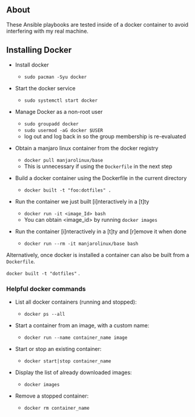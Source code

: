 ## About

These Ansible playbooks are tested inside of a docker container to avoid
interfering with my real machine.

## Installing Docker

- Install docker
    - `sudo pacman -Syu docker`
- Start the docker service
    - `sudo systemctl start docker`
- Manage Docker as a non-root user
    - `sudo groupadd docker`
    - `sudo usermod -aG docker $USER`
    - log out and log back in so the group membership is re-evaluated
- Obtain a manjaro linux container from the docker registry
    - `docker pull manjarolinux/base`
    - This is unnecessary if using the `Dockerfile` in the next step
- Build a docker container using the Dockerfile in the current directory
    - `docker built -t "foo:dotfiles" .`
- Run the container we just built [i]nteractively in a [t]ty
    - `docker run -it <image_Id> bash`
    - You can obtain <image_id> by running `docker images`

- Run the container [i]nteractively in a [t]ty and [r]emove it when done
    - `docker run --rm -it manjarolinux/base bash`

Alternatively, once docker is installed a container can also be built from
a `Dockerfile`.

`docker built -t "dotfiles"` .

### Helpful docker commands

- List all docker containers (running and stopped):
    - `docker ps --all`

- Start a container from an image, with a custom name:
    - `docker run --name container_name image`

- Start or stop an existing container:
    - `docker start|stop container_name`

- Display the list of already downloaded images:
    - `docker images`

- Remove a stopped container:
    - `docker rm container_name`

